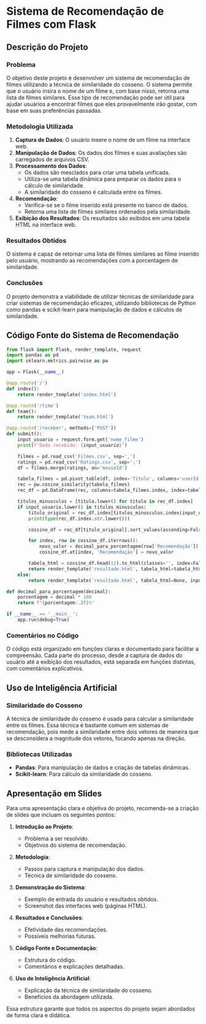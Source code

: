 # Sistema de Recomendação de Filmes com Flask

## Descrição do Projeto

### Problema
O objetivo deste projeto é desenvolver um sistema de recomendação de filmes utilizando a técnica de similaridade do cosseno. O sistema permite que o usuário insira o nome de um filme e, com base nisso, retorna uma lista de filmes similares. Esse tipo de recomendação pode ser útil para ajudar usuários a encontrar filmes que eles provavelmente irão gostar, com base em suas preferências passadas.

### Metodologia Utilizada
1. **Captura de Dados**: O usuário insere o nome de um filme na interface web.
2. **Manipulação de Dados**: Os dados dos filmes e suas avaliações são carregados de arquivos CSV.
3. **Processamento dos Dados**: 
   - Os dados são mesclados para criar uma tabela unificada.
   - Utiliza-se uma tabela dinâmica para preparar os dados para o cálculo de similaridade.
   - A similaridade do cosseno é calculada entre os filmes.
4. **Recomendação**: 
   - Verifica-se se o filme inserido está presente no banco de dados.
   - Retorna uma lista de filmes similares ordenados pela similaridade.
5. **Exibição dos Resultados**: Os resultados são exibidos em uma tabela HTML na interface web.

### Resultados Obtidos
O sistema é capaz de retornar uma lista de filmes similares ao filme inserido pelo usuário, mostrando as recomendações com a porcentagem de similaridade. 

### Conclusões
O projeto demonstra a viabilidade de utilizar técnicas de similaridade para criar sistemas de recomendação eficazes, utilizando bibliotecas de Python como pandas e scikit-learn para manipulação de dados e cálculos de similaridade.

## Código Fonte do Sistema de Recomendação

```python
from flask import Flask, render_template, request
import pandas as pd
import sklearn.metrics.pairwise as pw

app = Flask(__name__)

@app.route('/')
def index():
    return render_template('index.html')

@app.route('/time')
def team():
    return render_template('team.html')

@app.route('/receber', methods=['POST'])
def submit():
    input_usuario = request.form.get('nome_filme')
    print(f'Dado recebido: {input_usuario}')

    filmes = pd.read_csv('Filmes.csv', sep=',')
    ratings = pd.read_csv('Ratings.csv', sep=';')
    df = filmes.merge(ratings, on='movieId')

    tabela_filmes = pd.pivot_table(df, index='Título', columns='userId', values='rating').fillna(0)
    rec = pw.cosine_similarity(tabela_filmes)
    rec_df = pd.DataFrame(rec, columns=tabela_filmes.index, index=tabela_filmes.index)

    titulos_minusculos = [titulo.lower() for titulo in rec_df.index]
    if input_usuario.lower() in titulos_minusculos:
        titulo_original = rec_df.index[titulos_minusculos.index(input_usuario.lower())]
        print(type(rec_df.index.str.lower()))

        cossine_df = rec_df[titulo_original].sort_values(ascending=False).to_frame(name='Recomendação').reset_index()

        for index, row in cossine_df.iterrows():
            novo_valor = decimal_para_porcentagem(row['Recomendação'])
            cossine_df.at[index, 'Recomendação'] = novo_valor

        tabela_html = cossine_df.head(11).to_html(classes='', index=False)
        return render_template('resultado.html', tabela_html=tabela_html, input_usuario=input_usuario, erros=None)
    else:
        return render_template('resultado.html', tabela_html=None, input_usuario=input_usuario, erros=f'O filme "{input_usuario}" não foi encontrado na nossa base de dados.')

def decimal_para_porcentagem(decimal):
    porcentagem = decimal * 100
    return f"{porcentagem:.2f}%"

if __name__ == '__main__':
    app.run(debug=True)
```

### Comentários no Código
O código está organizado em funções claras e documentado para facilitar a compreensão. Cada parte do processo, desde a captura de dados do usuário até a exibição dos resultados, está separada em funções distintas, com comentários explicativos.

## Uso de Inteligência Artificial

### Similaridade do Cosseno
A técnica de similaridade do cosseno é usada para calcular a similaridade entre os filmes. Essa técnica é bastante comum em sistemas de recomendação, pois mede a similaridade entre dois vetores de maneira que se desconsidera a magnitude dos vetores, focando apenas na direção.

### Bibliotecas Utilizadas
- **Pandas**: Para manipulação de dados e criação de tabelas dinâmicas.
- **Scikit-learn**: Para cálculo da similaridade do cosseno.

## Apresentação em Slides

Para uma apresentação clara e objetiva do projeto, recomenda-se a criação de slides que incluam os seguintes pontos:

1. **Introdução ao Projeto**:
   - Problema a ser resolvido.
   - Objetivos do sistema de recomendação.

2. **Metodologia**:
   - Passos para captura e manipulação dos dados.
   - Técnica de similaridade do cosseno.

3. **Demonstração do Sistema**:
   - Exemplo de entrada do usuário e resultados obtidos.
   - Screenshot das interfaces web (páginas HTML).

4. **Resultados e Conclusões**:
   - Efetividade das recomendações.
   - Possíveis melhorias futuras.

5. **Código Fonte e Documentação**:
   - Estrutura do código.
   - Comentários e explicações detalhadas.

6. **Uso de Inteligência Artificial**:
   - Explicação da técnica de similaridade do cosseno.
   - Benefícios da abordagem utilizada.

Essa estrutura garante que todos os aspectos do projeto sejam abordados de forma clara e didática.
